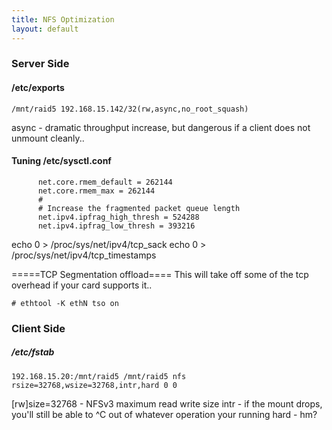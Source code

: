 ```yaml
---
title: NFS Optimization
layout: default
---
```


### Server Side

#### /etc/exports

    /mnt/raid5 192.168.15.142/32(rw,async,no_root_squash)

async - dramatic throughput increase, but dangerous if a client does not
unmount cleanly..

#### Tuning /etc/sysctl.conf

          net.core.rmem_default = 262144
          net.core.rmem_max = 262144
          #
          # Increase the fragmented packet queue length
          net.ipv4.ipfrag_high_thresh = 524288
          net.ipv4.ipfrag_low_thresh = 393216

echo 0 &gt; /proc/sys/net/ipv4/tcp\_sack echo 0 &gt;
/proc/sys/net/ipv4/tcp\_timestamps

=====TCP Segmentation offload==== This will take off some of the tcp
overhead if your card supports it..

    # ethtool -K ethN tso on

### Client Side

##### /etc/fstab

    192.168.15.20:/mnt/raid5 /mnt/raid5 nfs rsize=32768,wsize=32768,intr,hard 0 0

\[rw\]size=32768 - NFSv3 maximum read write size intr - if the mount
drops, you'll still be able to ^C out of whatever operation your running
hard - hm?
